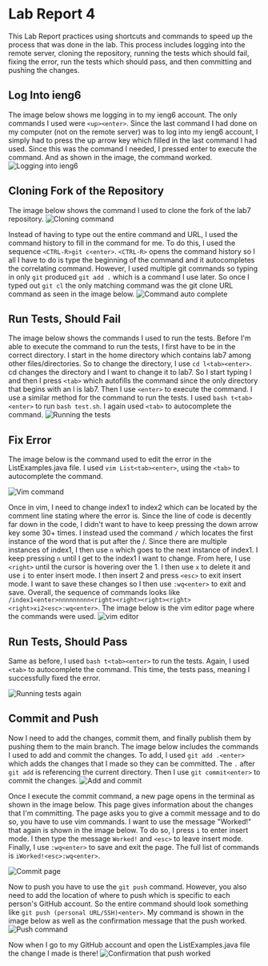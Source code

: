 # Lab Report 4
This Lab Report practices using shortcuts and commands to speed up the process that was done in the lab. This process includes logging into the remote server, cloning the repository, running the tests which should fail, fixing the error, run the tests which should pass, and then committing and pushing the changes. 

## Log Into ieng6
The image below shows me logging in to my ieng6 account. The only commands I used were `<up><enter>`. Since the last command I had done on my computer (not on the remote server) was to log into my ieng6 account, I simply had to press the up arrow key which filled in the last command I had used. Since this was the command I needed, I pressed enter to execute the command. And as shown in the image, the command worked. 
![Logging into ieng6](labReport3Image1.png)

## Cloning Fork of the Repository
The image below shows the command I used to clone the fork of the lab7 repository. 
![Cloning command](labReport3Image2-2.png)

Instead of having to type out the entire command and URL, I used the command history to fill in the command for me. To do this, I used the sequence `<CTRL-R>git c<enter>`. `<CTRL-R>` opens the command history so I all I have to do is type the beginning of the command and it autocompletes the correlating command. However, I used multiple git commands so typing in only `git` produced `git add .` which is a command I use later. So once I typed out `git cl` the only matching command was the git clone URL command as seen in the image below.
![Command auto complete](labReport3Image2-1.png)

## Run Tests, Should Fail
The image below shows the commands I used to run the tests. Before I'm able to execute the command to run the tests, I first have to be in the correct directory. I start in the home directory which contains lab7 among other files/directories. So to change the directory, I use `cd l<tab><enter>`. cd changes the directory and I want to change it to lab7. So I start typing l and then I press `<tab>` which autofills the command since the only directory that begins with an l is lab7. Then I use `<enter>` to execute the command. I use a similar method for the command to run the tests. I used `bash t<tab><enter>` to run `bash test.sh`. I again used `<tab>` to autocomplete the command. 
![Running the tests](labReport3Image3.png)

## Fix Error
The image below is the command used to edit the error in the ListExamples.java file. I used `vim List<tab><enter>`, using the `<tab>` to autocomplete the command. 

![Vim command](labReport3Image4-1.png)

Once in vim, I need to change index1 to index2 which can be located by the comment line stating where the error is. Since the line of code is decently far down in the code, I didn't want to have to keep pressing the down arrow key some 30+ times. I instead used the command `/` which locates the first instance of the word that is put after the /. Since there are multiple instances of index1, I then use `n` which goes to the next instance of index1. I keep pressing `n` until I get to the index1 I want to change. From here, I use `<right>` until the cursor is hovering over the 1. I then use `x` to delete it and use `i` to enter insert mode. I then insert 2 and press `<esc>` to exit insert mode. I want to save these changes so I then use `:wq<enter>` to exit and save. Overall, the sequence of commands looks like `/index1<enter>nnnnnnnnn<right><right><right><right><right>xi2<esc>:wq<enter>`. The image below is the vim editor page where the commands were used.
![vim editor](labReport3Image4-2.png)

## Run Tests, Should Pass
Same as before, I used `bash t<tab><enter>` to run the tests. Again, I used `<tab>` to autocomplete the command. This time, the tests pass, meaning I successfully fixed the error.

![Running tests again](labReport3Image5.png)

## Commit and Push
Now I need to add the changes, commit them, and finally publish them by pushing them to the main branch. The image below includes the commands I used to add and commit the changes. To add, I used `git add .<enter>` which adds the changes that I made so they can be committed. The `.` after `git add` is referencing the current directory. Then I use `git commit<enter>` to commit the changes.
![Add and commit](labReport3Image6-1.png)

Once I execute the commit command, a new page opens in the terminal as shown in the image below. This page gives information about the changes that I'm committing. The page asks you to give a commit message and to do so, you have to use vim commands. I want to use the message "Worked!" that again is shown in the image below. To do so, I press `i` to enter insert mode. I then type the message `Worked!` and `<esc>` to leave insert mode. Finally, I use `:wq<enter>` to save and exit the page. The full list of commands is `iWorked!<esc>:wq<enter>`.

![Commit page](labReport3Image6-2.png)

Now to push you have to use the `git push` command. However, you also need to add the location of where to push which is specific to each person's GitHub account. So the entire command should look something like `git push (personal URL/SSH)<enter>`. My command is shown in the image below as well as the confirmation message that the push worked. 
![Push command](labReport3Image6-3.png)

Now when I go to my GitHub account and open the ListExamples.java file the change I made is there!
![Confirmation that push worked](labReport3Image6-4.png)
